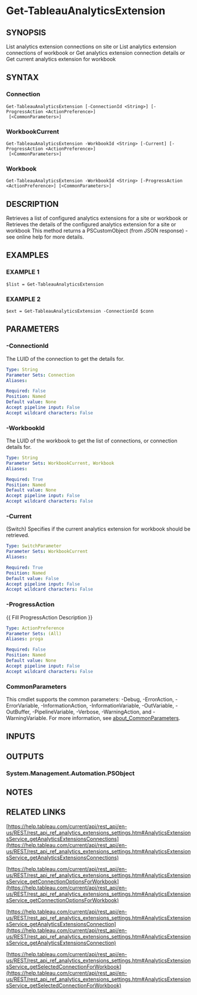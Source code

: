 # Get-TableauAnalyticsExtension

## SYNOPSIS
List analytics extension connections on site
or
List analytics extension connections of workbook
or
Get analytics extension connection details
or
Get current analytics extension for workbook

## SYNTAX

### Connection
```
Get-TableauAnalyticsExtension [-ConnectionId <String>] [-ProgressAction <ActionPreference>]
 [<CommonParameters>]
```

### WorkbookCurrent
```
Get-TableauAnalyticsExtension -WorkbookId <String> [-Current] [-ProgressAction <ActionPreference>]
 [<CommonParameters>]
```

### Workbook
```
Get-TableauAnalyticsExtension -WorkbookId <String> [-ProgressAction <ActionPreference>] [<CommonParameters>]
```

## DESCRIPTION
Retrieves a list of configured analytics extensions for a site or workbook
or
Retrieves the details of the configured analytics extension for a site or workbook
This method returns a PSCustomObject (from JSON response) - see online help for more details.

## EXAMPLES

### EXAMPLE 1
```
$list = Get-TableauAnalyticsExtension
```

### EXAMPLE 2
```
$ext = Get-TableauAnalyticsExtension -ConnectionId $conn
```

## PARAMETERS

### -ConnectionId
The LUID of the connection to get the details for.

```yaml
Type: String
Parameter Sets: Connection
Aliases:

Required: False
Position: Named
Default value: None
Accept pipeline input: False
Accept wildcard characters: False
```

### -WorkbookId
The LUID of the workbook to get the list of connections, or connection details for.

```yaml
Type: String
Parameter Sets: WorkbookCurrent, Workbook
Aliases:

Required: True
Position: Named
Default value: None
Accept pipeline input: False
Accept wildcard characters: False
```

### -Current
(Switch) Specifies if the current analytics extension for workbook should be retrieved.

```yaml
Type: SwitchParameter
Parameter Sets: WorkbookCurrent
Aliases:

Required: True
Position: Named
Default value: False
Accept pipeline input: False
Accept wildcard characters: False
```

### -ProgressAction
{{ Fill ProgressAction Description }}

```yaml
Type: ActionPreference
Parameter Sets: (All)
Aliases: proga

Required: False
Position: Named
Default value: None
Accept pipeline input: False
Accept wildcard characters: False
```

### CommonParameters
This cmdlet supports the common parameters: -Debug, -ErrorAction, -ErrorVariable, -InformationAction, -InformationVariable, -OutVariable, -OutBuffer, -PipelineVariable, -Verbose, -WarningAction, and -WarningVariable. For more information, see [about_CommonParameters](http://go.microsoft.com/fwlink/?LinkID=113216).

## INPUTS

## OUTPUTS

### System.Management.Automation.PSObject
## NOTES

## RELATED LINKS

[https://help.tableau.com/current/api/rest_api/en-us/REST/rest_api_ref_analytics_extensions_settings.htm#AnalyticsExtensionsService_getAnalyticsExtensionsConnections](https://help.tableau.com/current/api/rest_api/en-us/REST/rest_api_ref_analytics_extensions_settings.htm#AnalyticsExtensionsService_getAnalyticsExtensionsConnections)

[https://help.tableau.com/current/api/rest_api/en-us/REST/rest_api_ref_analytics_extensions_settings.htm#AnalyticsExtensionsService_getConnectionOptionsForWorkbook](https://help.tableau.com/current/api/rest_api/en-us/REST/rest_api_ref_analytics_extensions_settings.htm#AnalyticsExtensionsService_getConnectionOptionsForWorkbook)

[https://help.tableau.com/current/api/rest_api/en-us/REST/rest_api_ref_analytics_extensions_settings.htm#AnalyticsExtensionsService_getAnalyticsExtensionsConnection](https://help.tableau.com/current/api/rest_api/en-us/REST/rest_api_ref_analytics_extensions_settings.htm#AnalyticsExtensionsService_getAnalyticsExtensionsConnection)

[https://help.tableau.com/current/api/rest_api/en-us/REST/rest_api_ref_analytics_extensions_settings.htm#AnalyticsExtensionsService_getSelectedConnectionForWorkbook](https://help.tableau.com/current/api/rest_api/en-us/REST/rest_api_ref_analytics_extensions_settings.htm#AnalyticsExtensionsService_getSelectedConnectionForWorkbook)

